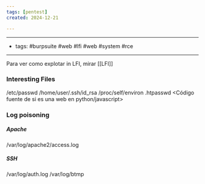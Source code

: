 ```yaml
---
tags: [pentest]
created: 2024-12-21

---
```

---------
- tags: #burpsuite #web #lfi #web #system #rce
---------
Para ver como explotar in LFI, mirar [[LFI]]


### Interesting Files

/etc/passwd
/home/user/.ssh/id_rsa
/proc/self/environ
.htpasswd
<Código fuente de si es una web en python/javascript>



### Log poisoning

##### Apache
/var/log/apache2/access.log

##### SSH
/var/log/auth.log
/var/log/btmp